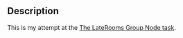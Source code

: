 ## Description

This is my attempt at the [The LateRooms Group Node task](https://github.com/LateRoomsGroup/interview-katas/blob/master/node.md).
